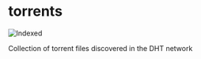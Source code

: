 torrents 
========
![Indexed](https://img.shields.io/badge/indexed-125872-blue)

Collection of torrent files discovered in the DHT network
